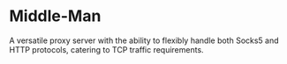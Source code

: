 # Middle-Man
A versatile proxy server with the ability to flexibly handle both Socks5 and HTTP protocols, catering to TCP traffic requirements.
